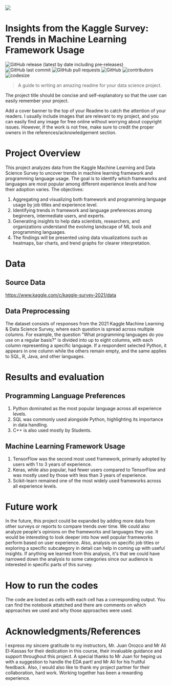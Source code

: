 ![](https://cdn.dribbble.com/userupload/21656162/file/original-b2caa8e219bb54b29d2a4eff8ccd2a82.gif)

# Insights from the Kaggle Survey: Trends in Machine Learning Framework Usage

![GitHub release (latest by date including pre-releases)](https://img.shields.io/github/v/release/pragyy/datascience-readme-template?include_prereleases)
![GitHub last commit](https://img.shields.io/github/last-commit/pragyy/datascience-readme-template)
![GitHub pull requests](https://img.shields.io/github/issues-pr/pragyy/datascience-readme-template)
![GitHub](https://img.shields.io/github/license/pragyy/datascience-readme-template)
![contributors](https://img.shields.io/github/contributors/pragyy/datascience-readme-template) 
![codesize](https://img.shields.io/github/languages/code-size/pragyy/datascience-readme-template) 

> A guide to writing an amazing readme for your data science project.

The project title should be concise and self-explanatory so that the user can easily remember your project.

Add a cover banner to the top of your Readme to catch the attention of your readers.
I usually include images that are relevant to my project, and you can easily find any image for free online without worrying about copyright issues. However, if the work is not free, make sure to credit the proper owners in the references/acknowledgement section.


# Project Overview
This project analyzes data from the Kaggle Machine Learning and Data Science Survey to uncover trends in machine learning framework and programming language usage. The goal is to identify which frameworks and languages are most popular among different experience levels and how their adoption varies. 
The objectives:
1. Aggregating and visualizing both framework and programming language usage by job titles and experience level.
2. Identifying trends in framework and language preferences among beginners, intermediate users, and experts.
3. Generating insights to help data scientists, researchers, and organizations understand the evolving landscape of ML tools and programming languages.
4. The findings will be presented using data visualizations such as heatmaps, bar charts, and trend graphs for clearer interpretation.


# Data

## Source Data
https://www.kaggle.com/c/kaggle-survey-2021/data


## Data Preprocessing
The dataset consists of responses from the 2021 Kaggle Machine Learning & Data Science Survey, where each question is spread across multiple columns. For example, the question "What programming languages do you use on a regular basis?" is divided into up to eight columns, with each column representing a specific language. If a respondent selected Python, it appears in one column while the others remain empty, and the same applies to SQL, R, Java, and other languages.




# Results and evaluation
  ## Programming Language Preferences
 1. Python dominated as the most popular language across all experience levels.
 2. SQL was commonly used alongside Python, highlighting its importance in data handling.
 3. C++ is also used mostly by Students.
  ## Machine Learning Framework Usage
  1. TensorFlow was the second most used framework, primarily adopted by users with 1 to 3 years of experience.
  2. Keras, while also popular, had fewer users compared to TensorFlow and was mostly used by those with less than 3 years of experience.
  3. Scikit-learn remained one of the most widely used frameworks across all experience levels.
 
# Future work
In the future, this project could be expanded by adding more data from other surveys or reports to compare trends over time. We could also analyze people's opinions on the frameworks and languages they use. It would be interesting to look deeper into how well popular frameworks perform based on user experience. Also, analysis on specific job titles or exploring a specific subcategory in detail can help in coming up with useful insights. If anything we learned from this analysis, it's that we could have narrowed down the analysis to some categories since our audience is interested in specific parts of this survey.

# How to run the codes
The code are losted as cells with each cell has a corresponding output. You can find the notebook attatched and there are comments on which approaches we used and why those approaches were used.

# Acknowledgments/References
I express my sincere gratitude to my instructors, Mr. Juan Orozco and Mr Ali El-Kassas for their dedication in this course, their invaluable guidance and support throughout this project. A special thanks to Mr Juan for heping us with a suggestion to handle the EDA part! and Mr Ali for his fruitful feedback. Also, I would also like to thank my project partner for their collaboration, hard work. Working together has been a rewarding experience. 
